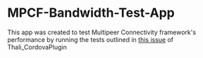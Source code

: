 MPCF-Bandwidth-Test-App
==========
This app was created to test Multipeer Connectivity framework's performance by running the tests outlined in [this issue](https://github.com/thaliproject/Thali_CordovaPlugin/issues/1562) of Thali_CordovaPlugin
